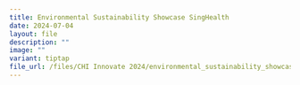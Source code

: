 ```yaml
---
title: Environmental Sustainability Showcase SingHealth
date: 2024-07-04
layout: file
description: ""
image: ""
variant: tiptap
file_url: /files/CHI Innovate 2024/environmental_sustainability_showcase_singhealth.pdf
---
```

